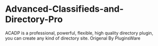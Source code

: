 # Advanced-Classifieds-and-Directory-Pro
ACADP is a professional, powerful, flexible, high quality directory plugin, you can create any kind of directory site. Origenal By PluginsWare
